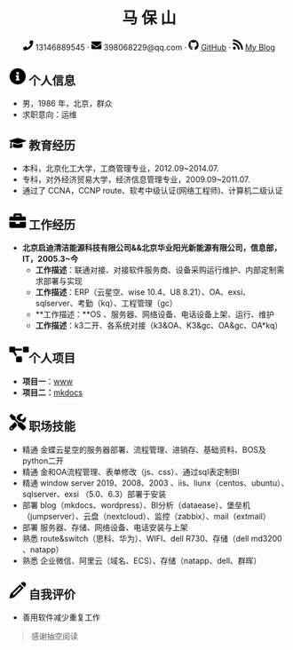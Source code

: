  <center>
     <h1>马 保 山</h1>
     <div>
         <span>
             <img src="assets/phone-solid.svg" width="18px">
             13146889545
         </span>
         ·
         <span>
             <img src="assets/envelope-solid.svg" width="18px">
             398068229@qq.com
         </span>
         ·
         <span>
             <img src="assets/github-brands.svg" width="18px">
             <a href="https://github.com/baoshan2020">GitHub</a>
         </span>
         ·
         <span>
             <img src="assets/rss-solid.svg" width="18px">
             <a href="http://it.tusenergy.com/">My Blog</a>
         </span>
     </div>
 </center>

 ## <img src="assets/info-circle-solid.svg" width="30px"> 个人信息 

 - 男，1986 年，北京，群众
 - 求职意向：运维

## <img src="assets/graduation-cap-solid.svg" width="30px"> 教育经历

- 本科，北京化工大学，工商管理专业，2012.09~2014.07.
- 专科，对外经济贸易大学，经济信息管理专业，2009.09~2011.07.
- 通过了 CCNA，CCNP route、软考中级认证(网络工程师)、计算机二级认证

## <img src="assets/briefcase-solid.svg" width="30px"> 工作经历

- **北京启迪清洁能源科技有限公司&&北京华业阳光新能源有限公司，信息部，IT，2005.3~今**
  - **工作描述**：联通对接、对接软件服务商、设备采购运行维护、内部定制需求部署与实现
  - **工作描述**：ERP（云星空、wise 10.4、U8 8.21）、OA、exsi、sqlserver、考勤（kq）、工程管理（gc）
  - **工作描述：**OS 、服务器、网络设备、电话设备上架、运行、维护
  - **工作描述**：k3二开、各系统对接（k3&OA、K3&gc、OA&gc、OA*kq）

## <img src="assets/project-diagram-solid.svg" width="35px">个人项目

- **项目一**：[www](https:\\baoshan2020.github.io)
- **项目二：**[mkdocs](https:\\it.tusenergy.com)

## <img src="assets/tools-solid.svg" width="30px"> 职场技能

- 精通 金蝶云星空的服务器部署、流程管理、进销存、基础资料、BOS及python二开
- 精通 金和OA流程管理、表单修改（js、css）、通过sql表定制BI
- 精通  window server 2019、2008、2003 、iis、liunx（centos、ubuntu）、sqlserver、exsi （5.0、6.3）部署于安装
- 部署 blog（mkdocs、wordpress）、BI分析（dataease）、堡垒机（jumpserver）、云盘（nextcloud）、监控（zabbix）、mail（extmail）
- 部署 服务器、存储、网络设备、电话安装与上架
- 熟悉 route&switch（思科、华为）、WIFI、dell R730、存储（dell md3200 、natapp）
- 熟悉 企业微信、阿里云（域名、ECS）、存储（natapp、dell、群晖）

## <img src="assets/0.png" width="30px"> 自我评价

- 善用软件减少重复工作

> 感谢抽空阅读